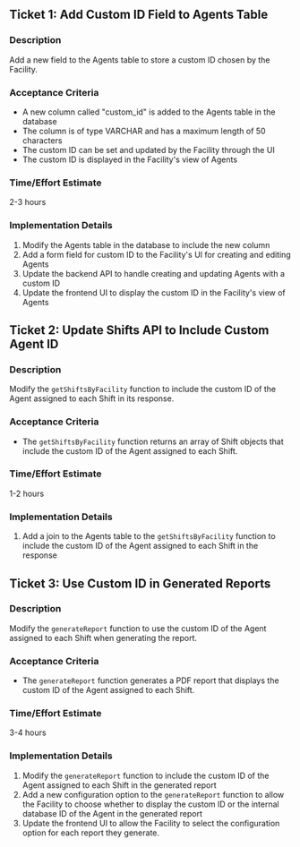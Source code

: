 ## Ticket 1: Add Custom ID Field to Agents Table

### Description

Add a new field to the Agents table to store a custom ID chosen by the Facility.

### Acceptance Criteria

- A new column called "custom_id" is added to the Agents table in the database
- The column is of type VARCHAR and has a maximum length of 50 characters
- The custom ID can be set and updated by the Facility through the UI
- The custom ID is displayed in the Facility's view of Agents

### Time/Effort Estimate

2-3 hours

### Implementation Details

1.  Modify the Agents table in the database to include the new column
2.  Add a form field for custom ID to the Facility's UI for creating and editing Agents
3.  Update the backend API to handle creating and updating Agents with a custom ID
4.  Update the frontend UI to display the custom ID in the Facility's view of Agents

## Ticket 2: Update Shifts API to Include Custom Agent ID

### Description

Modify the `getShiftsByFacility` function to include the custom ID of the Agent assigned to each Shift in its response.

### Acceptance Criteria

- The `getShiftsByFacility` function returns an array of Shift objects that include the custom ID of the Agent assigned to each Shift.

### Time/Effort Estimate

1-2 hours

### Implementation Details

1.  Add a join to the Agents table to the `getShiftsByFacility` function to include the custom ID of the Agent assigned to each Shift in the response

## Ticket 3: Use Custom ID in Generated Reports

### Description

Modify the `generateReport` function to use the custom ID of the Agent assigned to each Shift when generating the report.

### Acceptance Criteria

- The `generateReport` function generates a PDF report that displays the custom ID of the Agent assigned to each Shift.

### Time/Effort Estimate

3-4 hours

### Implementation Details

1.  Modify the `generateReport` function to include the custom ID of the Agent assigned to each Shift in the generated report
2.  Add a new configuration option to the `generateReport` function to allow the Facility to choose whether to display the custom ID or the internal database ID of the Agent in the generated report
3.  Update the frontend UI to allow the Facility to select the configuration option for each report they generate.
